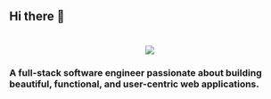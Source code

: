 ## Hi there 👋

<!--
**shubhanshu0006/shubhanshu0006** is a ✨ _special_ ✨ repository because its `README.md` (this file) appears on your GitHub profile.

Here are some ideas to get you started:

- 🔭 I’m currently working on ...
- 🌱 I’m currently learning ...
- 👯 I’m looking to collaborate on ...
- 🤔 I’m looking for help with ...
- 💬 Ask me about ...
- 📫 How to reach me: ...
- 😄 Pronouns: ...
- ⚡ Fun fact: ...
-->



<h1 align="center">
    <img src="https://readme-typing-svg.herokuapp.com/?font=Inter&size=48&center=true&vCenter=true&width=500&height=70&color=4493F8&duration=4000&lines=Hi+There!+👋;+I'm+Shubhanshu!;" />
</h1>

### A full-stack software engineer passionate about building beautiful, functional, and user-centric web applications.
